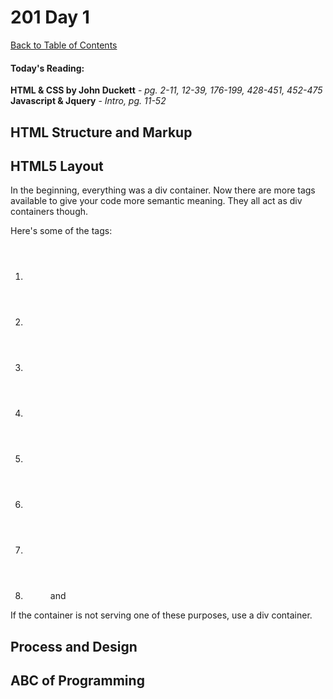 # 201 Day 1
[Back to Table of Contents](../reading-notes.md)<br/>

#### Today's Reading:<br/>
**HTML & CSS by John Duckett** - *pg. 2-11, 12-39, 176-199, 428-451, 452-475*<br/>
**Javascript & Jquery** - *Intro, pg. 11-52*

## HTML Structure and Markup

## HTML5 Layout

In the beginning, everything was a div container. Now there are more tags available to give your code more semantic meaning. They all act as div containers though.

Here's some of the tags:
1. <header>
2. <footer>
3. <nav>
4. <article>
5. <aside>
6. <section>
7. <hgroup>
8. <figure> and <figcaption>

If the container is not serving one of these purposes, use a div container.


## Process and Design

## ABC of Programming